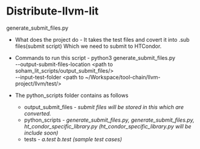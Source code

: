 # Distribute-llvm-lit
generate_submit_files.py

- What does the project do - It takes the test files and covert it into .sub files(submit script) Which we need to submit to HTCondor.

- Commands to run this script -
python3 generate_submit_files.py \
  --output-submit-files-location <path to soham_lit_scripts/output_submit_files/> \
  --input-test-folder <path to ~/Workspace/tool-chain/llvm-project/llvm/test/>

- The python_scripts folder contains as follows
    - output_submit_files - *submit files will be stored in this which are converted.*
    - python_scripts      - *generate_submit_files.py, generate_submit_files.py, ht_condor_specific_library.py 
                            (ht_condor_specific_library.py will be include soon)*
    - tests               - *a.test b.test (sample test cases)*
